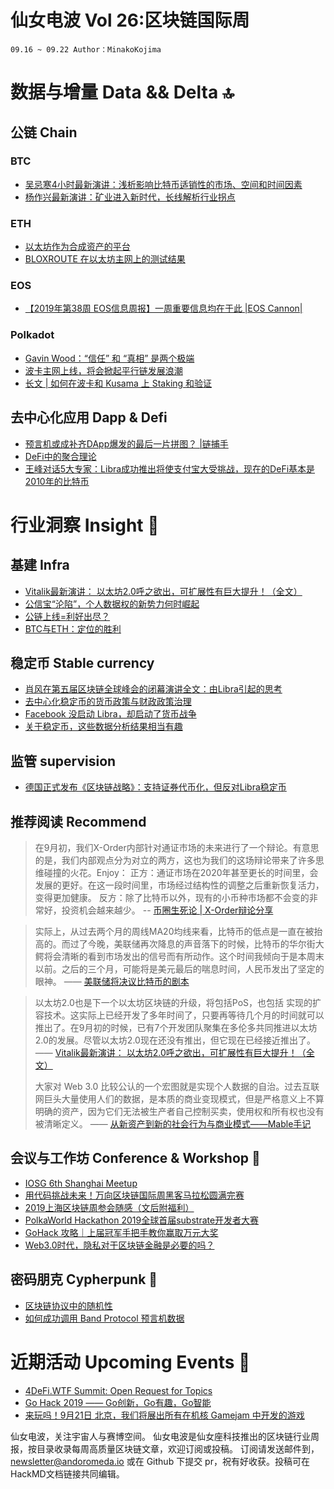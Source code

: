 # 仙女电波 Vol 26:区块链国际周
`09.16 ~ 09.22 Author：MinakoKojima`

# 数据与增量 Data && Delta 🔝
## 公链 Chain  

### BTC
- [吴忌寒4小时最新演讲：浅析影响比特币适销性的市场、空间和时间因素](https://bitkan.com/zh/ksite/articles/68270?uid=6362644&from=ios&utm_campaign=APPShare&utm_source=ios&utm_content=68270&utm_medium=blog)
- [杨作兴最新演讲：矿业进入新时代，长线解析行业拐点](https://mp.weixin.qq.com/s/DDRRX7H4EjjhGitRChniqw)
### ETH
- [以太坊作为合成资产的平台](https://ethfans.org/posts/synthetics-on-ethereum-and-eths-value)
- [BLOXROUTE 在以太坊主网上的测试结果](hhttps://ethfans.org/posts/36726)

### EOS
- [【2019年第38周 EOS信息周报】一周重要信息均在于此 |EOS Cannon|](https://bihu.com/article/1256231967)

### Polkadot
- [Gavin Wood：“信任” 和 “真相” 是两个极端](https://mp.weixin.qq.com/s/P7741A6ZUVq9V0-HJb5gVQ)
- [波卡主网上线，将会掀起平行链发展浪潮](https://mp.weixin.qq.com/s/9JHoVq5XzoF-IMWcEuFemw)
- [长文 | 如何在波卡和 Kusama 上 Staking 和验证](https://mp.weixin.qq.com/s/Mjx9lYnLKUIg6xB-f7VXyQ)

## 去中心化应用 Dapp & Defi 
- [预言机或成补齐DApp爆发的最后一片拼图？ |链捕手](https://mp.weixin.qq.com/s/JKCJ5_dRR4cHuwc76JWSkw)
- [DeFi中的聚合理论](https://mp.weixin.qq.com/s/lCjRD_zr6_LBhbbs_2HKrg)
- [王峰对话5大专家：Libra成功推出将使支付宝大受挑战，现在的DeFi基本是2010年的比特币](https://mp.weixin.qq.com/s/2QlS9FkDYmdfKKLr95K10g)


# 行业洞察 Insight 🔭
## 基建 Infra
- [Vitalik最新演讲： 以太坊2.0呼之欲出，可扩展性有巨大提升！（全文）](https://mp.weixin.qq.com/s/w8xPg2lWq6Y1k3GdeFH8RA)
- [公信宝“沦陷”，个人数据权的新势力何时崛起](https://mp.weixin.qq.com/s/lEQhkYJen1-WrF6aUi-zyg)
- [公链上线=利好出尽？](https://mp.weixin.qq.com/s/L1NNYeNLhiYv4RU_1VDxQw)
- [BTC与ETH：定位的胜利](https://mp.weixin.qq.com/s/5RtwX-WC1xs0i8Ptm0iJmw)
## 稳定币 Stable currency
- [肖风在第五届区块链全球峰会的闭幕演讲全文：由Libra引起的思考](https://mp.weixin.qq.com/s/AiTfzawWUAufyUCFJmws6g)
- [去中心化稳定币的货币政策与财政政策治理](https://mp.weixin.qq.com/s/XFNF17U5ZQnmIF49G2sExQ)
- [Facebook 没启动 Libra，却启动了货币战争](https://mp.weixin.qq.com/s/eLUUXMOlKRmNcYijE1uJVg)
- [关于稳定币，这些数据分析结果相当有趣](https://mp.weixin.qq.com/s/TmtPObcTeRY-uwLFEAJDVw)
## 监管 supervision
- [德国正式发布《区块链战略》：支持证券代币化，但反对Libra稳定币](https://mp.weixin.qq.com/s/w6Hu8sn1yaD_24j_4UjTWg)


## 推荐阅读 Recommend

> 在9月初，我们X-Order内部针对通证市场的未来进行了一个辩论。有意思的是，我们内部观点分为对立的两方，这也为我们的这场辩论带来了许多思维碰撞的火花。Enjoy：
正方：通证市场在2020年甚至更长的时间里，会发展的更好。在这一段时间里，市场经过结构性的调整之后重新恢复活力，变得更加健康。
反方：除了比特币以外，现有的小币种市场都不会变的非常好，投资机会越来越少。
> -- [币圈生死论 | X-Order辩论分享](https://mp.weixin.qq.com/s/XfYYonS6Sq5t0Uff8waDyw)


> 实际上，从过去两个月的周线MA20均线来看，比特币的低点是一直在被抬高的。而过了今晚，美联储再次降息的声音落下的时候，比特币的华尔街大鳄将会清晰的看到市场发出的信号而有所动作。这个时间我倾向于是本周末以前。之后的三个月，可能将是美元最后的喘息时间，人民币发出了坚定的眼神。
>—— [美联储将决议比特币的剧本](https://mp.weixin.qq.com/s/4491reuPJ5jCIUpPRiDHtQ)

>>
>以太坊2.0也是下一个以太坊区块链的升级，将包括PoS，也包括
实现的扩容技术。这实际上已经开发了多年时间了，只要再等待几个月的时间就可以推出了。在9月初的时候，已有7个开发团队聚集在多伦多共同推进以太坊2.0的发展。尽管以太坊2.0现在还没有推出，但它现在已经接近推出了。
>—— [Vitalik最新演讲： 以太坊2.0呼之欲出，可扩展性有巨大提升！（全文）](https://mp.weixin.qq.com/s/w8xPg2lWq6Y1k3GdeFH8RA)
>>
>大家对 Web 3.0 比较公认的一个宏图就是实现个人数据的自治。过去互联网巨头大量使用人们的数据，是本质的商业变现模式，但是严格意义上不算明确的资产，因为它们无法被生产者自己控制买卖，使用权和所有权也没有被清晰定义。
>—— [从新资产到新的社会行为与商业模式——Mable手记](https://www.theblockbeats.com/news/3518?from=timeline&isappinstalled=0)

## 会议与工作坊 Conference & Workshop 📓

- [IOSG 6th Shanghai Meetup](https://live.photoplus.cn/activity/live/pc/5096202/#/) 
- [用代码挑战未来！万向区块链国际周黑客马拉松圆满完赛](https://mp.weixin.qq.com/s/EqgIJfxeIXROicg48TPnEw)
- [2019上海区块链周参会随感（文后附福利）](https://mp.weixin.qq.com/s/D7DWtPqhg30BoV_t2KcA_g)
- [PolkaWorld Hackathon 
2019全球首届substrate开发者大赛](https://live.photoplus.cn/activity/live/pc/63975864/#/)
- [GoHack 攻略｜上届冠军手把手教你赢取万元大奖](https://mp.weixin.qq.com/s/_oL5RBUXFF8jvYr3xfAcoA)
- [Web3.0时代，隐私对于区块链金融是必要的吗？](https://mp.weixin.qq.com/s/x1U9sUzv2k1EKePDZuXSRg)

## 密码朋克 Cypherpunk 💾
- [区块链协议中的随机性](https://ethfans.org/posts/randomness-in-blockchain-protocols-by-near)
- [如何成功调用 Band Protocol 预言机数据](https://ethfans.org/posts/how-to-request-data-from-band-protocol-oracle)

# 近期活动 Upcoming Events 📅 
- [4DeFi.WTF Summit: Open Request for Topics](https://github.com/carboclan/pm/issues/69)
- [Go Hack 2019 —— Go创新，Go有趣，Go智能](https://www.bagevent.com/event/5965649?from=timeline&isappinstalled=0)
- [来玩吗！9月21日 北京，我们将展出所有在机核 Gamejam 中开发的游戏](https://www.gcores.com/articles/114745)

仙女电波，关注宇宙人与赛博空间。
仙女电波是仙女座科技推出的区块链行业周报，按目录收录每周高质量区块链文章，欢迎订阅或投稿。
订阅请发送邮件到，newsletter@andoromeda.io 或在 Github 下提交 pr，祝有好收获。投稿可在HackMD文档链接共同编辑。